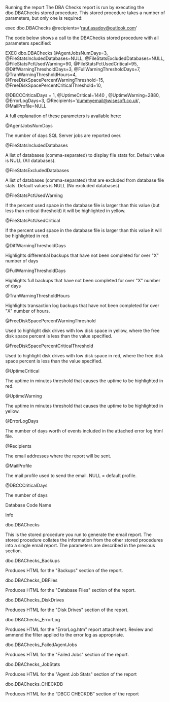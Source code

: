 Running the report
The DBA Checks report is run by executing the dbo.DBAChecks stored procedure.  This stored procedure takes a number of parameters, but only one is required:

exec dbo.DBAChecks @recipients='rauf.asadov@outlook.com'

The code below shows a call to the DBAChecks stored procedure with all parameters specified:

EXEC dbo.DBAChecks @AgentJobsNumDays=3,
@FileStatsIncludedDatabases=NULL,
@FileStatsExcludedDatabases=NULL,
@FileStatsPctUsedWarning=90,
@FileStatsPctUsedCritical=95,
@DiffWarningThresholdDays=3,
@FullWarningThresholdDays=7,
@TranWarningThresholdHours=4,
@FreeDiskSpacePercentWarningThreshold=15,
@FreeDiskSpacePercentCriticalThreshold=10,

@DBCCCriticalDays = 1,
@UptimeCritical=1440 ,
@UptimeWarning=2880,
@ErrorLogDays=3,
@Recipients='dummyemail@wisesoft.co.uk',
@MailProfile=NULL

A full explanation of these parameters is available here:

 @AgentJobsNumDays

The number of days SQL Server jobs are reported over.

 @FileStatsIncludedDatabases

A list of databases (comma-separated) to display file stats for.  Default value is NULL (All databases).

 @FileStatsExcludedDatabases

A list of databases (comma-separated) that are excluded from database file stats.  Default values is NULL (No excluded databases)

 @FileStatsPctUsedWarning

If the percent used space in the database file is larger than this value (but less than critical threshold) it will be highlighted in yellow.

 @FileStatsPctUsedCritical

If the percent used space in the database file is larger than this value it will be highlighted in red.

 @DiffWarningThresholdDays

Highlights differential backups that have not been completed for over "X" number of days

 @FullWarningThresholdDays

Highlights full backups that have not been completed for over "X" number of days

 @TranWarningThresholdHours

Highlights transaction log backups that have not been completed for over "X" number of hours.

 @FreeDiskSpacePercentWarningThreshold

Used to highlight disk drives with low disk space in yellow, where the free disk space percent is less than the value specified.

 @FreeDiskSpacePercentCriticalThreshold

Used to highlight disk drives with low disk space in red, where the free disk space percent is less than the value specified.

 @UptimeCritical

The uptime in minutes threshold that causes the uptime to be highlighted in red.

 @UptimeWarning

The uptime in minutes threshold that causes the uptime to be highlighted in yellow.

 @ErrorLogDays

The number of days worth of events included in the attached error log html file.

 @Recipients

The email addresses where the report will be sent.

 @MailProfile

The mail profile used to send the email.  NULL = default profile.

@DBCCCriticalDays

The number of days

Database Code
Name

Info

dbo.DBAChecks

This is the stored procedure you run to generate the email report. The stored procedure collates the information from the other stored procedures into a single email report.   The parameters are described in the previous section. 

dbo.DBAChecks_Backups

Produces HTML for the "Backups" section of the report.

dbo.DBAChecks_DBFiles

Produces HTML for the "Database Files" section of the report. 

dbo.DBAChecks_DiskDrives

Produces HTML for the "Disk Drives" section of the report.

dbo.DBAChecks_ErrorLog

Produces HTML for the "ErrorLog.htm" report attachment.  Review and ammend the filter applied to the error log as appropriate.

dbo.DBAChecks_FailedAgentJobs

Produces HTML for the "Failed Jobs" section of the report.

dbo.DBAChecks_JobStats

Produces HTML for the "Agent Job Stats" section of the report

dbo.DBAChecks_CHECKDB

Produces HTML for the “DBCC CHECKDB” section of the report
